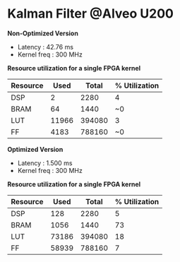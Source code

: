 # Kalman Filter @Alveo U200

**Non-Optimized Version**
* Latency : 42.76 ms
* Kernel freq : 300 MHz

**Resource utilization for a single FPGA kernel**

Resource      | Used          | Total         | % Utilization
------------- | ------------- | ------------- | -------------
DSP           | 2             | 2280          | 4
BRAM          | 64            | 1440          | ~0
LUT           | 11966         | 394080        | 3
FF            | 4183          | 788160        | ~0


**Optimized Version**

* Latency : 1.500 ms
* Kernel freq : 300 MHz

**Resource utilization for a single FPGA kernel**

Resource      | Used          | Total         | % Utilization
------------- | ------------- | ------------- | -------------
DSP           | 128           | 2280          | 5
BRAM          | 1056          | 1440          | 73
LUT           | 73186         | 394080        | 18
FF            | 58939         | 788160        | 7
